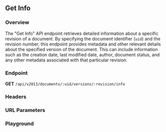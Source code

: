 ## Get Info

### Overview
The "Get Info" API endpoint retrieves detailed information about a specific revision of a document. By specifying the document identifier (`uid`) and the revision number, this endpoint provides metadata and other relevant details about the specified version of the document. This can include information such as the creation date, last modified date, author, document status, and any other metadata associated with that particular revision.

### Endpoint

**GET** `/api/v2013/documents/:uid/versions/:revision/info`

### Headers
<!--@include: @/../components/common/header/realm-accept.md-->

### URL Parameters
<!--@include: @/../components/common/url/uid-revision.md-->

### Playground

<SwaggerUI :swaggerSpecs="swaggerGetInfoSpecs" />